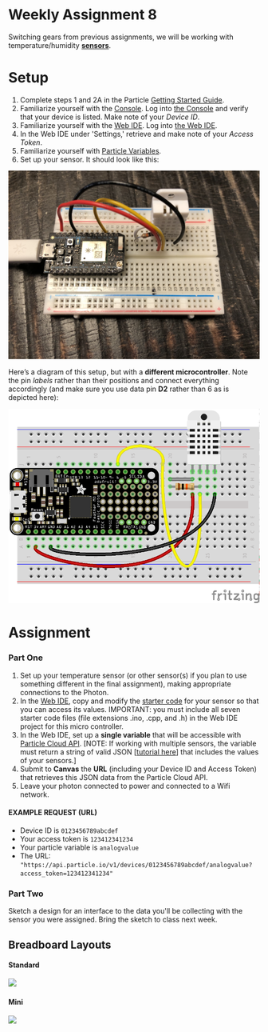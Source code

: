 # Weekly Assignment 8

Switching gears from previous assignments, we will be working with temperature/humidity [**sensors**](https://learn.adafruit.com/products/385/guides). 

# Setup

1. Complete steps 1 and 2A in the Particle [Getting Started Guide](https://docs.particle.io/quickstart/photon/#connect-your-photon).  
2. Familiarize yourself with the [Console](https://docs.particle.io/guide/tools-and-features/console/). Log into [the Console](https://console.particle.io/) and verify that your device is listed. Make note of your *Device ID*.   
3. Familiarize yourself with the [Web IDE](https://docs.particle.io/guide/getting-started/build/photon/). Log into [the Web IDE](https://build.particle.io/).  
4. In the Web IDE under 'Settings,' retrieve and make note of your *Access Token*.  
5. Familiarize yourself with [Particle Variables](https://docs.particle.io/reference/device-os/firmware/photon/#particle-variable-).  
6. Set up your sensor. It should look like this: 

![](https://github.com/samizdatco/ds-2020/raw/master/assets/setup.jpg)

Here’s a diagram of this setup, but with a **different microcontroller**. Note the pin *labels* rather than their positions and connect everything accordingly (and make sure you use data pin **D2** rather than 6 as is depicted here): 

![](https://github.com/samizdatco/ds-2020/raw/master/assets/setup-diagram.png)

# Assignment

### Part One

1. Set up your temperature sensor (or other sensor(s) if you plan to use something different in the final assignment), making appropriate connections to the Photon.  
2. In the [Web IDE](https://build.particle.io), copy and modify the [starter code](https://github.com/samizdatco/ds-2020/tree/master/weekly_assignment_08) for your sensor so that you can access its values. IMPORTANT: you must include all seven starter code files (file extensions .ino, .cpp, and .h) in the Web IDE project for this micro controller.   
3. In the Web IDE, set up a **single variable** that will be accessible with [Particle Cloud API](https://docs.particle.io/reference/api/). [NOTE: If working with multiple sensors, the variable must return a string of valid JSON [[tutorial here](https://community.particle.io/t/using-spark-publish-with-simple-json-data/3469)] that includes the values of your sensors.]  
4. Submit to **Canvas** the **URL** (including your Device ID and Access Token) that retrieves this JSON data from the Particle Cloud API.  
5. Leave your photon connected to power and connected to a Wifi network.  

#### EXAMPLE REQUEST (URL)
* Device ID is `0123456789abcdef`  
* Your access token is `123412341234`  
* Your particle variable is `analogvalue`  
* The URL: `"https://api.particle.io/v1/devices/0123456789abcdef/analogvalue?access_token=123412341234"`

### Part Two

Sketch a design for an interface to the data you'll be collecting with the sensor you were assigned. Bring the sketch to class next week. 
## Breadboard Layouts

#### Standard

![](https://cdn.sparkfun.com/assets/3/d/f/a/9/518c0b34ce395fea62000002.jpg)

#### Mini

![](https://cdn.sparkfun.com/assets/e/7/7/e/c/5175c500ce395f5a49000004.jpg)